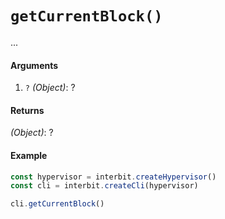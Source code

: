 # `getCurrentBlock()`

...

#### Arguments

1. `?` *(Object)*: ?


#### Returns

*(Object)*: ?


#### Example

```js
const hypervisor = interbit.createHypervisor()
const cli = interbit.createCli(hypervisor)

cli.getCurrentBlock()
```

